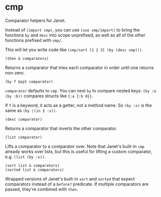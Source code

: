 # cmp

Comparator helpers for Janet.

Instead of `(import cmp)`, you can use `(use cmp/import)` to bring the functions `by` and `desc` into scope unprefixed, as well as all of the other functions prefixed with `cmp/`.

This will let you write code like `(cmp/sort [1 2 3] (by (desc cmp)))`.

```janet
(then & comparators)
```

Returns a comparator that tries each comparator in order until one returns non-zero.

```janet
(by f &opt comparator)
```

`comparator` defaults to `cmp`. You can nest `by` to compare nested keys: `(by :a (by :b))` compares structs like `{:a {:b 0}}`.

If `f` is a keyword, it acts as a getter, not a method name. So `(by :x)` is the same as `(by |(in $ :x))`.

```janet
(desc comparator)
```

Returns a comparator that inverts the other comparator.

```janet
(list comparator)
```

Lifts a comparator to a comparator over. Note that Janet's built-in `cmp` already works over lists, but this is useful for lifting a custom comparator, e.g. `(list (by :x))`.

```janet
(sort list & comparators)
(sorted list & comparators)
```

Wrapped versions of Janet's built-in `sort` and `sorted` that expect comparators instead of a `before?` predicate. If multiple comparators are passed, they're combined with `then`.
